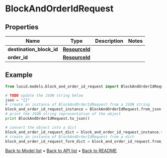 # BlockAndOrderIdRequest


## Properties
Name | Type | Description | Notes
------------ | ------------- | ------------- | -------------
**destination_block_id** | [**ResourceId**](ResourceId.md) |  | 
**order_id** | [**ResourceId**](ResourceId.md) |  | 

## Example

```python
from lusid.models.block_and_order_id_request import BlockAndOrderIdRequest

# TODO update the JSON string below
json = "{}"
# create an instance of BlockAndOrderIdRequest from a JSON string
block_and_order_id_request_instance = BlockAndOrderIdRequest.from_json(json)
# print the JSON string representation of the object
print BlockAndOrderIdRequest.to_json()

# convert the object into a dict
block_and_order_id_request_dict = block_and_order_id_request_instance.to_dict()
# create an instance of BlockAndOrderIdRequest from a dict
block_and_order_id_request_form_dict = block_and_order_id_request.from_dict(block_and_order_id_request_dict)
```
[Back to Model list](../README.md#documentation-for-models) &#8226; [Back to API list](../README.md#documentation-for-api-endpoints) &#8226; [Back to README](../README.md)


